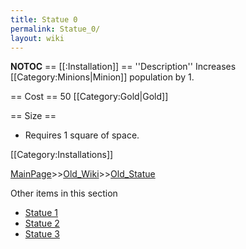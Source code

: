 ```yaml
---
title: Statue 0
permalink: Statue_0/
layout: wiki
---
```

__NOTOC__
== [[:Installation]] ==
''Description''
Increases [[Category:Minions|Minion]] population by 1.

== Cost ==
50 [[Category:Gold|Gold]]

== Size ==
* Requires 1 square of space.

[[Category:Installations]]

[MainPage](/keeperrl_wiki/ "wikilink")>>[Old_Wiki](/keeperrl_wiki/Old_Wiki "wikilink")>>[Old_Statue](/keeperrl_wiki/Old_Statue "wikilink")

Other items in this section
-    [Statue 1](/keeperrl_wiki/Statue_1 "wikilink")
-    [Statue 2](/keeperrl_wiki/Statue_2 "wikilink")
-    [Statue 3](/keeperrl_wiki/Statue_3 "wikilink")
